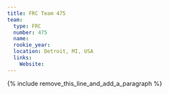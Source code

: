 ```yaml
---
title: FRC Team 475
team:
  type: FRC
  number: 475
  name:
  rookie_year:
  location: Detroit, MI, USA
  links:
    Website:
---
```


{% include remove_this_line_and_add_a_paragraph %}